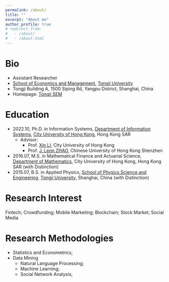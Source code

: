 ```yaml
---
permalink: /about/
title: ""
excerpt: "About me"
author_profile: true
# redirect_from: 
#   - /about/
#   - /about.html
---
```


# Bio

 - Assistant Researcher
 - [School of Economics and Management](https://sem.tongji.edu.cn/semen/), [Tongji University](https://en.tongji.edu.cn/p/#/)
 - Tongji Building A, 1500 Siping Rd, Yangpu District, Shanghai, China
 - Homepage: [Tongji SEM](https://sem.tongji.edu.cn/semen/23649.html)

# Education

- 2022.10, Ph.D. in Information Systems, [Department of Information Systems](https://www.cb.cityu.edu.hk/is/), [City University of Hong Kong](https://www.cityu.edu.hk/), Hong Kong SAR
  - Advisor: 
    - Prof. [Xin LI](https://www.cb.cityu.edu.hk/staff/xinli24/), City University of Hong Kong
    - Prof. [J. Leon ZHAO](https://myweb.cuhk.edu.cn/leonzhao), Chinese University of Hong Kong Shenzhen
- 2016.07, M.S. in Mathematical Finance and Actuarial Science, [Department of Mathematics](https://www.cityu.edu.hk/ma/), City University of Hong Kong, Hong Kong SAR (with Distinction)
- 2015.07, B.S. in Applied Physics, [School of Physics Science and Engineering](https://physics.tongji.edu.cn/En), [Tongji University](https://en.tongji.edu.cn/p/#/), Shanghai, China (with Distinction)

# Research Interest

Fintech; Crowdfunding; Mobile Marketing; Blockchain; Stock Market; Social Media

# Research Methodologies

- Statistics and Econometrics;
- Data Mining
  - Natural Language Processing;
  - Machine Learning;
  - Social Network Analysis;


